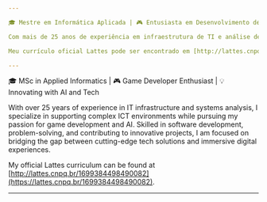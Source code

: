 ```yaml
---

🎓 Mestre em Informática Aplicada | 🎮 Entusiasta em Desenvolvimento de Jogos | 💡 Inovando com IA e Tecnologia

Com mais de 25 anos de experiência em infraestrutura de TI e análise de sistemas, atuo no suporte a ambientes complexos de TIC, enquanto sigo minha paixão por desenvolvimento de jogos e IA. Hábil em desenvolvimento de software, resolução de problemas e colaboração em projetos inovadores, meu foco é unir soluções tecnológicas de ponta com experiências digitais imersivas.

Meu currículo oficial Lattes pode ser encontrado em [http://lattes.cnpq.br/1699384498490082](https://lattes.cnpq.br/1699384498490082).

---
```


🎓 MSc in Applied Informatics | 🎮 Game Developer Enthusiast | 💡 Innovating with AI and Tech

With over 25 years of experience in IT infrastructure and systems analysis, I specialize in supporting complex ICT environments while pursuing my passion for game development and AI. Skilled in software development, problem-solving, and contributing to innovative projects, I am focused on bridging the gap between cutting-edge tech solutions and immersive digital experiences.

My official Lattes curriculum can be found at [http://lattes.cnpq.br/1699384498490082](https://lattes.cnpq.br/1699384498490082).

---
